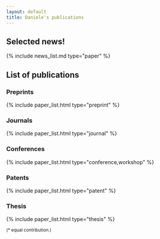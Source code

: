 ```yaml
---
layout: default
title: Daniele's publications
---
```


## Selected news!

{% include news_list.md type="paper" %}


## List of publications

### Preprints

{% include paper_list.html type="preprint" %}

### Journals

{% include paper_list.html type="journal" %}

### Conferences

{% include paper_list.html type="conference,workshop" %}

### Patents

{% include paper_list.html type="patent" %}

### Thesis

{% include paper_list.html type="thesis" %}

<small>(\* equal contribution.)</small>
